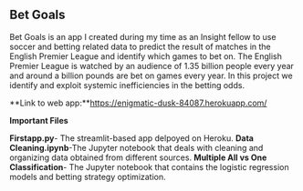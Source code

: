 ## Bet Goals

Bet Goals is an app I created during my time as an Insight fellow to use soccer and betting related data to predict the result of matches in the English Premier League and identify which games to bet on. The English Premier League is watched by an audience of 1.35 billion people every year and around a billion pounds are bet on games every year. In this project we identify and exploit systemic inefficiencies in the betting odds.

**Link to web app:**https://enigmatic-dusk-84087.herokuapp.com/

**Important Files**

**Firstapp.py**- The streamlit-based app delpoyed on Heroku.
**Data Cleaning.ipynb**-The Jupyter notebook that deals with cleaning and organizing data obtained from different sources.
**Multiple All vs One Classification**- The Jupyter notebook that contains the logistic regression models and betting strategy optimization.


  